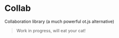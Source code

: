 # Collab
Collaboration library (a much powerful ot.js alternative)
> Work in progress, will eat your cat!